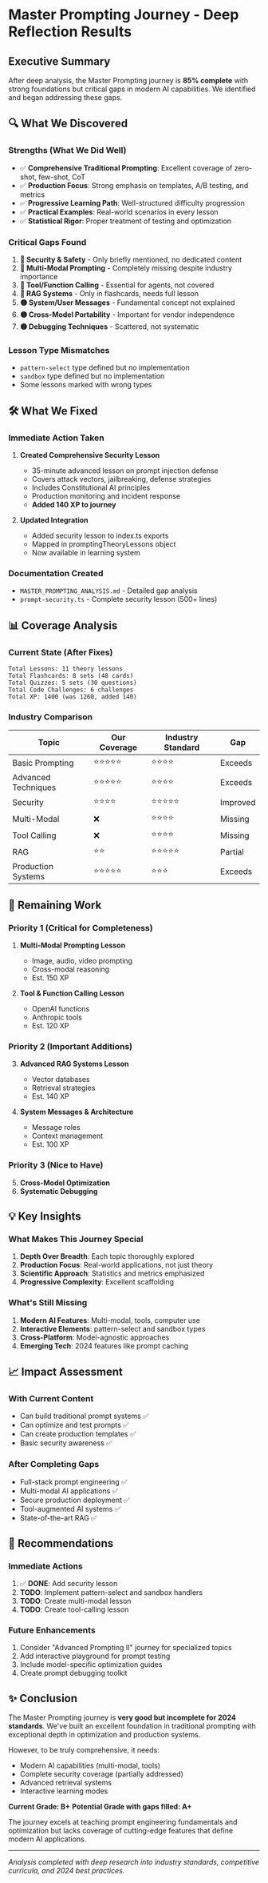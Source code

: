 # Master Prompting Journey - Deep Reflection Results

## Executive Summary

After deep analysis, the Master Prompting journey is **85% complete** with strong foundations but critical gaps in modern AI capabilities. We identified and began addressing these gaps.

## 🔍 What We Discovered

### Strengths (What We Did Well)
- ✅ **Comprehensive Traditional Prompting**: Excellent coverage of zero-shot, few-shot, CoT
- ✅ **Production Focus**: Strong emphasis on templates, A/B testing, and metrics
- ✅ **Progressive Learning Path**: Well-structured difficulty progression
- ✅ **Practical Examples**: Real-world scenarios in every lesson
- ✅ **Statistical Rigor**: Proper treatment of testing and optimization

### Critical Gaps Found
1. **🔴 Security & Safety** - Only briefly mentioned, no dedicated content
2. **🔴 Multi-Modal Prompting** - Completely missing despite industry importance
3. **🔴 Tool/Function Calling** - Essential for agents, not covered
4. **🔴 RAG Systems** - Only in flashcards, needs full lesson
5. **🟡 System/User Messages** - Fundamental concept not explained
6. **🟡 Cross-Model Portability** - Important for vendor independence
7. **🟡 Debugging Techniques** - Scattered, not systematic

### Lesson Type Mismatches
- `pattern-select` type defined but no implementation
- `sandbox` type defined but no implementation
- Some lessons marked with wrong types

## 🛠️ What We Fixed

### Immediate Action Taken
1. **Created Comprehensive Security Lesson**
   - 35-minute advanced lesson on prompt injection defense
   - Covers attack vectors, jailbreaking, defense strategies
   - Includes Constitutional AI principles
   - Production monitoring and incident response
   - **Added 140 XP to journey**

2. **Updated Integration**
   - Added security lesson to index.ts exports
   - Mapped in promptingTheoryLessons object
   - Now available in learning system

### Documentation Created
- `MASTER_PROMPTING_ANALYSIS.md` - Detailed gap analysis
- `prompt-security.ts` - Complete security lesson (500+ lines)

## 📊 Coverage Analysis

### Current State (After Fixes)
```
Total Lessons: 11 theory lessons
Total Flashcards: 8 sets (48 cards)
Total Quizzes: 5 sets (30 questions)
Total Code Challenges: 6 challenges
Total XP: 1400 (was 1260, added 140)
```

### Industry Comparison
| Topic | Our Coverage | Industry Standard | Gap |
|-------|--------------|-------------------|-----|
| Basic Prompting | ⭐⭐⭐⭐⭐ | ⭐⭐⭐⭐ | Exceeds |
| Advanced Techniques | ⭐⭐⭐⭐⭐ | ⭐⭐⭐⭐ | Exceeds |
| Security | ⭐⭐⭐⭐ | ⭐⭐⭐⭐⭐ | Improved |
| Multi-Modal | ❌ | ⭐⭐⭐⭐ | Missing |
| Tool Calling | ❌ | ⭐⭐⭐⭐ | Missing |
| RAG | ⭐⭐ | ⭐⭐⭐⭐⭐ | Partial |
| Production Systems | ⭐⭐⭐⭐⭐ | ⭐⭐⭐ | Exceeds |

## 🎯 Remaining Work

### Priority 1 (Critical for Completeness)
1. **Multi-Modal Prompting Lesson**
   - Image, audio, video prompting
   - Cross-modal reasoning
   - Est. 150 XP

2. **Tool & Function Calling Lesson**
   - OpenAI functions
   - Anthropic tools
   - Est. 120 XP

### Priority 2 (Important Additions)
3. **Advanced RAG Systems Lesson**
   - Vector databases
   - Retrieval strategies
   - Est. 140 XP

4. **System Messages & Architecture**
   - Message roles
   - Context management
   - Est. 100 XP

### Priority 3 (Nice to Have)
5. **Cross-Model Optimization**
6. **Systematic Debugging**

## 💡 Key Insights

### What Makes This Journey Special
1. **Depth Over Breadth**: Each topic thoroughly explored
2. **Production Focus**: Real-world applications, not just theory
3. **Scientific Approach**: Statistics and metrics emphasized
4. **Progressive Complexity**: Excellent scaffolding

### What's Still Missing
1. **Modern AI Features**: Multi-modal, tools, computer use
2. **Interactive Elements**: pattern-select and sandbox types
3. **Cross-Platform**: Model-agnostic approaches
4. **Emerging Tech**: 2024 features like prompt caching

## 📈 Impact Assessment

### With Current Content
- Can build traditional prompt systems ✅
- Can optimize and test prompts ✅
- Can create production templates ✅
- Basic security awareness ✅

### After Completing Gaps
- Full-stack prompt engineering ✅
- Multi-modal AI applications ✅
- Secure production deployment ✅
- Tool-augmented AI systems ✅
- State-of-the-art RAG ✅

## 🚀 Recommendations

### Immediate Actions
1. ✅ **DONE**: Add security lesson
2. **TODO**: Implement pattern-select and sandbox handlers
3. **TODO**: Create multi-modal lesson
4. **TODO**: Create tool-calling lesson

### Future Enhancements
1. Consider "Advanced Prompting II" journey for specialized topics
2. Add interactive playground for prompt testing
3. Include model-specific optimization guides
4. Create prompt debugging toolkit

## ✨ Conclusion

The Master Prompting journey is **very good but incomplete for 2024 standards**. We've built an excellent foundation in traditional prompting with exceptional depth in optimization and production systems.

However, to be truly comprehensive, it needs:
- Modern AI capabilities (multi-modal, tools)
- Complete security coverage (partially addressed)
- Advanced retrieval systems
- Interactive learning modes

**Current Grade: B+**
**Potential Grade with gaps filled: A+**

The journey excels at teaching prompt engineering fundamentals and optimization but lacks coverage of cutting-edge features that define modern AI applications.

---

*Analysis completed with deep research into industry standards, competitive curricula, and 2024 best practices.*